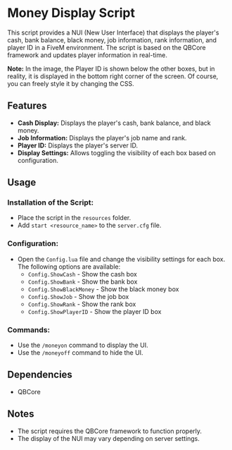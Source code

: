
# Money Display Script

This script provides a NUI (New User Interface) that displays the player's cash, bank balance, black money, job information, rank information, and player ID in a FiveM environment. The script is based on the QBCore framework and updates player information in real-time.

**Note:** In the image, the Player ID is shown below the other boxes, but in reality, it is displayed in the bottom right corner of the screen. Of course, you can freely style it by changing the CSS.

## Features
- **Cash Display:** Displays the player's cash, bank balance, and black money.
- **Job Information:** Displays the player's job name and rank.
- **Player ID:** Displays the player's server ID.
- **Display Settings:** Allows toggling the visibility of each box based on configuration.

## Usage
### Installation of the Script:
- Place the script in the `resources` folder.
- Add `start <resource_name>` to the `server.cfg` file.

### Configuration:
- Open the `Config.lua` file and change the visibility settings for each box. The following options are available:
  - `Config.ShowCash` - Show the cash box
  - `Config.ShowBank` - Show the bank box
  - `Config.ShowBlackMoney` - Show the black money box
  - `Config.ShowJob` - Show the job box
  - `Config.ShowRank` - Show the rank box
  - `Config.ShowPlayerID` - Show the player ID box

### Commands:
- Use the `/moneyon` command to display the UI.
- Use the `/moneyoff` command to hide the UI.

## Dependencies
- QBCore

## Notes
- The script requires the QBCore framework to function properly.
- The display of the NUI may vary depending on server settings.

